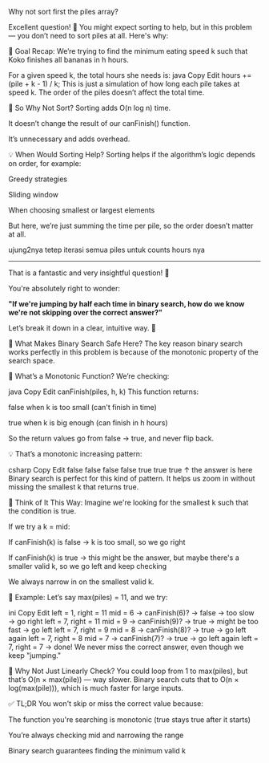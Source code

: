 Why not sort first the piles array?

Excellent question! 🙌
You might expect sorting to help, but in this problem — you don’t need to sort piles at all. Here's why:

🎯 Goal Recap:
We’re trying to find the minimum eating speed k such that Koko finishes all bananas in h hours.

For a given speed k, the total hours she needs is:
java
Copy
Edit
hours += (pile + k - 1) / k;
This is just a simulation of how long each pile takes at speed k. The order of the piles doesn’t affect the total time.

🤔 So Why Not Sort?
Sorting adds O(n log n) time.

It doesn’t change the result of our canFinish() function.

It’s unnecessary and adds overhead.

💡 When Would Sorting Help?
Sorting helps if the algorithm’s logic depends on order, for example:

Greedy strategies

Sliding window

When choosing smallest or largest elements

But here, we’re just summing the time per pile, so the order doesn’t matter at all.

ujung2nya tetep iterasi semua piles untuk counts hours nya

---

That is a fantastic and very insightful question! 👏

You're absolutely right to wonder:

**"If we're jumping by half each time in binary search, how do we know we're not skipping over the correct answer?"**

Let’s break it down in a clear, intuitive way. 🍌

🧠 What Makes Binary Search Safe Here?
The key reason binary search works perfectly in this problem is because of the monotonic property of the search space.

🔑 What’s a Monotonic Function?
We’re checking:

java
Copy
Edit
canFinish(piles, h, k)
This function returns:

false when k is too small (can't finish in time)

true when k is big enough (can finish in h hours)

So the return values go from false → true, and never flip back.

💡 That’s a monotonic increasing pattern:

csharp
Copy
Edit
false false false false true true true
↑
the answer is here
Binary search is perfect for this kind of pattern. It helps us zoom in without missing the smallest k that returns true.

💬 Think of It This Way:
Imagine we're looking for the smallest k such that the condition is true.

If we try a k = mid:

If canFinish(k) is false → k is too small, so we go right

If canFinish(k) is true → this might be the answer, but maybe there's a smaller valid k, so we go left and keep checking

We always narrow in on the smallest valid k.

🧪 Example:
Let’s say max(piles) = 11, and we try:

ini
Copy
Edit
left = 1, right = 11
mid = 6 → canFinish(6)? → false → too slow → go right
left = 7, right = 11
mid = 9 → canFinish(9)? → true → might be too fast → go left
left = 7, right = 9
mid = 8 → canFinish(8)? → true → go left again
left = 7, right = 8
mid = 7 → canFinish(7)? → true → go left again
left = 7, right = 7 → done!
We never miss the correct answer, even though we keep "jumping."

📌 Why Not Just Linearly Check?
You could loop from 1 to max(piles), but that’s O(n × max(pile)) — way slower.
Binary search cuts that to O(n × log(max(pile))), which is much faster for large inputs.

✅ TL;DR
You won't skip or miss the correct value because:

The function you're searching is monotonic (true stays true after it starts)

You’re always checking mid and narrowing the range

Binary search guarantees finding the minimum valid k